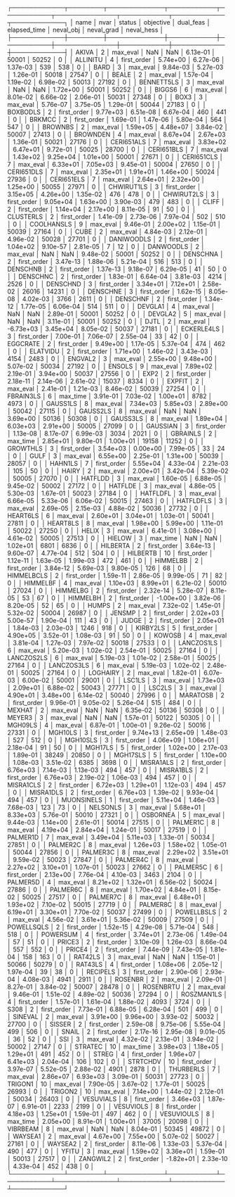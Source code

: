 ┌────────────┬────────┬─────────────┬───────────┬───────────┬──────────────┬───────────┬────────────┬────────────┐
│       name │   nvar │      status │ objective │ dual_feas │ elapsed_time │ neval_obj │ neval_grad │ neval_hess │
├────────────┼────────┼─────────────┼───────────┼───────────┼──────────────┼───────────┼────────────┼────────────┤
│      AKIVA │      2 │    max_eval │       NaN │       NaN │     6.13e-01 │     50001 │      50252 │          0 │
│   ALLINITU │      4 │ first_order │  5.74e+00 │  6.27e-06 │     1.37e-03 │       539 │        538 │          0 │
│       BARD │      3 │    max_eval │  9.84e-03 │  5.27e-03 │     1.26e-01 │     50018 │      27547 │          0 │
│      BEALE │      2 │    max_eval │  1.57e-04 │  1.19e-02 │     6.98e-02 │     50013 │      27192 │          0 │
│ BENNETT5LS │      3 │    max_eval │       NaN │       NaN │     1.72e+00 │     50001 │      50252 │          0 │
│     BIGGS6 │      6 │    max_eval │  8.01e-02 │  6.66e-02 │     2.06e-01 │     50031 │      27348 │          0 │
│       BOX3 │      3 │    max_eval │  5.76e-07 │  3.75e-05 │     1.29e-01 │     50044 │      27183 │          0 │
│   BOXBODLS │      2 │ first_order │  9.77e+03 │  6.51e-08 │     6.67e-04 │       460 │        441 │          0 │
│     BRKMCC │      2 │ first_order │  1.69e-01 │  1.47e-06 │     5.80e-04 │       564 │        547 │          0 │
│    BROWNBS │      2 │    max_eval │  1.59e+05 │  4.48e+07 │     3.84e-02 │     50007 │      27413 │          0 │
│   BROWNDEN │      4 │    max_eval │  8.67e+04 │  2.67e+03 │     1.36e-01 │     50021 │      27176 │          0 │
│ CERI651ALS │      7 │    max_eval │  3.83e+02 │  6.47e+01 │     9.72e-01 │     50025 │      28700 │          0 │
│ CERI651BLS │      7 │    max_eval │  1.43e+02 │  9.25e+04 │     1.01e+00 │     50001 │      27671 │          0 │
│ CERI651CLS │      7 │    max_eval │  6.33e+01 │  7.05e+03 │     9.45e-01 │     50004 │      27650 │          0 │
│ CERI651DLS │      7 │    max_eval │  2.35e+01 │  1.91e+01 │     1.46e+00 │     50024 │      27936 │          0 │
│ CERI651ELS │      7 │    max_eval │  2.64e+01 │  2.32e+00 │     1.25e+00 │     50055 │      27971 │          0 │
│ CHWIRUT1LS │      3 │ first_order │  3.15e+05 │  4.26e+00 │     1.35e-02 │       476 │        478 │          0 │
│ CHWIRUT2LS │      3 │ first_order │  9.05e+04 │  1.63e+00 │     3.90e-03 │       479 │        483 │          0 │
│      CLIFF │      2 │ first_order │  1.14e+04 │  2.17e+00 │     8.11e-05 │        91 │         50 │          0 │
│  CLUSTERLS │      2 │ first_order │  1.41e-09 │  2.73e-06 │     7.97e-04 │       502 │        510 │          0 │
│ COOLHANSLS │      9 │    max_eval │  9.46e-01 │  2.00e+02 │     1.15e-01 │     50039 │      27164 │          0 │
│       CUBE │      2 │    max_eval │  4.84e-03 │  2.12e-01 │     4.96e-02 │     50028 │      27701 │          0 │
│ DANIWOODLS │      2 │ first_order │  1.04e+02 │  9.10e-57 │     2.81e-05 │         7 │         12 │          0 │
│  DANWOODLS │      2 │    max_eval │       NaN │       NaN │     9.48e-02 │     50001 │      50252 │          0 │
│   DENSCHNA │      2 │ first_order │  3.47e-13 │  1.88e-06 │     5.21e-04 │       516 │        513 │          0 │
│   DENSCHNB │      2 │ first_order │  1.37e-13 │  9.18e-07 │     6.29e-05 │        41 │         50 │          0 │
│   DENSCHNC │      2 │ first_order │  1.83e-01 │  6.64e-04 │     3.81e-03 │      4214 │       2526 │          0 │
│   DENSCHND │      3 │ first_order │  3.34e+01 │  7.12e+01 │     2.58e-02 │     26016 │      14231 │          0 │
│   DENSCHNE │      3 │ first_order │  1.62e-15 │  8.05e-08 │     4.02e-03 │      3766 │       2611 │          0 │
│   DENSCHNF │      2 │ first_order │  1.34e-12 │  1.77e-05 │     6.06e-04 │       514 │        511 │          0 │
│    DEVGLA1 │      4 │    max_eval │       NaN │       NaN │     2.89e-01 │     50001 │      50252 │          0 │
│    DEVGLA2 │      5 │    max_eval │       NaN │       NaN │     3.11e-01 │     50001 │      50252 │          0 │
│       DJTL │      2 │    max_eval │ -6.73e+03 │  3.45e+04 │     8.05e-02 │     50037 │      27181 │          0 │
│ ECKERLE4LS │      3 │ first_order │  7.00e-01 │  7.06e-07 │     2.55e-04 │        33 │         42 │          0 │
│   EGGCRATE │      2 │ first_order │  9.49e+00 │  1.17e-05 │     5.37e-04 │       474 │        462 │          0 │
│   ELATVIDU │      2 │ first_order │  1.71e+00 │  1.46e-02 │     3.43e-03 │      4154 │       2483 │          0 │
│    ENGVAL2 │      3 │    max_eval │  2.55e+00 │  9.48e+00 │     5.07e-02 │     50034 │      27192 │          0 │
│     ENSOLS │      9 │    max_eval │  7.89e+02 │  2.19e-01 │     3.94e+00 │     50037 │      27556 │          0 │
│       EXP2 │      2 │ first_order │  2.18e-11 │  2.14e-06 │     2.61e-02 │     15037 │       8334 │          0 │
│     EXPFIT │      2 │    max_eval │  2.41e-01 │  1.21e-03 │     8.46e-02 │     50039 │      27254 │          0 │
│  FBRAIN3LS │      6 │    max_time │  3.91e-01 │  7.03e-02 │     1.00e+01 │      8782 │       4973 │          0 │
│   GAUSS1LS │      8 │    max_eval │  7.34e+03 │  5.85e+03 │     2.89e+00 │     50042 │      27115 │          0 │
│   GAUSS2LS │      8 │    max_eval │       NaN │       NaN │     3.69e+00 │     50136 │      50308 │          0 │
│   GAUSS3LS │      8 │    max_eval │  1.89e+04 │  6.03e+03 │     2.91e+00 │     50005 │      27099 │          0 │
│   GAUSSIAN │      3 │ first_order │  1.13e-08 │  8.17e-07 │     6.99e-03 │      3034 │       2021 │          0 │
│   GBRAINLS │      2 │    max_time │  2.85e+01 │  9.80e-01 │     1.00e+01 │     19158 │      11252 │          0 │
│   GROWTHLS │      3 │ first_order │  3.54e+03 │  0.00e+00 │     7.99e-05 │        33 │         24 │          0 │
│       GULF │      3 │    max_eval │  6.55e+00 │  2.25e-01 │     1.31e+00 │     50039 │      28057 │          0 │
│    HAHN1LS │      7 │ first_order │  5.55e+04 │  4.33e-04 │     2.21e-03 │       105 │         50 │          0 │
│      HAIRY │      2 │    max_eval │  2.00e+01 │  3.42e-04 │     5.39e-02 │     50005 │      27070 │          0 │
│    HATFLDD │      3 │    max_eval │  1.60e-05 │  6.88e-05 │     9.45e-02 │     50002 │      27172 │          0 │
│    HATFLDE │      3 │    max_eval │  4.86e-05 │  5.30e-03 │     1.67e-01 │     50023 │      27184 │          0 │
│   HATFLDFL │      3 │    max_eval │  6.66e-05 │  5.33e-06 │     6.06e-02 │     50015 │      27463 │          0 │
│  HATFLDFLS │      3 │    max_eval │  2.69e-05 │  2.15e-03 │     4.88e-02 │     50036 │      27732 │          0 │
│   HEART6LS │      6 │    max_eval │  2.60e+01 │  3.04e+01 │     1.03e-01 │     50041 │      27811 │          0 │
│   HEART8LS │      8 │    max_eval │  1.98e+00 │  5.99e+00 │     1.11e-01 │     50022 │      27250 │          0 │
│      HELIX │      3 │    max_eval │  6.41e-01 │  3.08e+00 │     4.61e-02 │     50005 │      27513 │          0 │
│     HIELOW │      3 │    max_time │       NaN │       NaN │     1.02e+01 │      6801 │       6836 │          0 │
│   HILBERTA │      2 │ first_order │  3.64e-13 │  9.60e-07 │     4.77e-04 │       512 │        504 │          0 │
│   HILBERTB │     10 │ first_order │  1.12e-11 │  1.63e-05 │     1.99e-03 │       472 │        461 │          0 │
│   HIMMELBB │      2 │ first_order │  3.84e-12 │  5.69e-03 │     9.80e-05 │       126 │         68 │          0 │
│ HIMMELBCLS │      2 │ first_order │  1.59e-11 │  2.86e-05 │     9.99e-05 │        71 │         82 │          0 │
│   HIMMELBF │      4 │    max_eval │  1.10e+03 │  8.99e+01 │     6.21e-02 │     50010 │      27024 │          0 │
│   HIMMELBG │      2 │ first_order │  2.32e-14 │  5.28e-07 │     8.11e-05 │        53 │         67 │          0 │
│   HIMMELBH │      2 │ first_order │ -1.00e+00 │  3.82e-06 │     8.20e-05 │        52 │         65 │          0 │
│      HUMPS │      2 │    max_eval │  7.32e-02 │  1.45e-01 │     5.32e-02 │     50004 │      26987 │          0 │
│     JENSMP │      2 │ first_order │  2.02e+03 │  5.00e-57 │     1.90e-04 │       111 │         43 │          0 │
│      JUDGE │      2 │ first_order │  2.05e+01 │  1.84e-03 │     2.03e-03 │      1246 │        918 │          0 │
│   KIRBY2LS │      5 │ first_order │  4.90e+05 │  3.52e-01 │     1.08e-03 │        91 │         50 │          0 │
│     KOWOSB │      4 │    max_eval │  3.81e-04 │  1.27e-03 │     7.97e-02 │     50018 │      27533 │          0 │
│ LANCZOS1LS │      6 │    max_eval │  5.20e-03 │  1.02e-02 │     2.54e-01 │     50025 │      27164 │          0 │
│ LANCZOS2LS │      6 │    max_eval │  5.19e-03 │  1.01e-02 │     2.58e-01 │     50025 │      27164 │          0 │
│ LANCZOS3LS │      6 │    max_eval │  5.19e-03 │  1.02e-02 │     2.48e-01 │     50025 │      27164 │          0 │
│   LOGHAIRY │      2 │    max_eval │  1.82e-01 │  6.07e-03 │     6.00e-02 │     50001 │      29001 │          0 │
│     LSC1LS │      3 │    max_eval │  1.73e+03 │  2.09e+01 │     6.88e-02 │     50043 │      27771 │          0 │
│     LSC2LS │      3 │    max_eval │  4.90e+01 │  3.48e+00 │     6.14e-02 │     50040 │      27996 │          0 │
│   MARATOSB │      2 │ first_order │  9.96e-01 │  9.05e-02 │     5.26e-04 │       515 │        484 │          0 │
│     MEXHAT │      2 │    max_eval │       NaN │       NaN │     6.35e-02 │     50136 │      50308 │          0 │
│     MEYER3 │      3 │    max_eval │       NaN │       NaN │     1.57e-01 │     50122 │      50305 │          0 │
│    MGH09LS │      4 │    max_eval │  6.87e-01 │  1.00e-01 │     9.26e-02 │     50016 │      27331 │          0 │
│    MGH10LS │      3 │ first_order │  9.74e+13 │  2.65e+09 │     1.48e-03 │       527 │        512 │          0 │
│   MGH10SLS │      3 │ first_order │  4.06e+09 │  1.06e+01 │     2.18e-04 │        91 │         50 │          0 │
│    MGH17LS │      5 │ first_order │  1.02e+00 │  2.17e-03 │     1.89e-01 │     38249 │      20850 │          0 │
│   MGH17SLS │      5 │ first_order │  1.10e+00 │  1.08e-03 │     3.51e-02 │      6385 │       3698 │          0 │
│  MISRA1ALS │      2 │ first_order │  6.76e+03 │  7.14e-03 │     1.13e-03 │       494 │        457 │          0 │
│  MISRA1BLS │      2 │ first_order │  6.76e+03 │  2.19e-02 │     1.06e-03 │       494 │        457 │          0 │
│  MISRA1CLS │      2 │ first_order │  6.72e+03 │  1.29e+01 │     1.12e-03 │       494 │        457 │          0 │
│  MISRA1DLS │      2 │ first_order │  6.76e+03 │  1.39e-02 │     9.93e-04 │       494 │        457 │          0 │
│ MUONSINELS │      1 │ first_order │  5.11e+04 │  1.46e-03 │     7.68e-03 │       123 │         73 │          0 │
│   NELSONLS │      3 │    max_eval │  5.68e+01 │  8.33e+03 │     5.76e-01 │     50010 │      27321 │          0 │
│   OSBORNEA │      5 │    max_eval │  9.44e-03 │  1.14e+00 │     2.61e-01 │     50014 │      27515 │          0 │
│   PALMER1C │      8 │    max_eval │  4.19e+04 │  2.84e+04 │     1.24e-01 │     50017 │      27519 │          0 │
│   PALMER1D │      7 │    max_eval │  3.49e+04 │  5.11e+03 │     1.33e-01 │     50034 │      27851 │          0 │
│   PALMER2C │      8 │    max_eval │  1.26e+03 │  1.58e+02 │     1.05e-01 │     50044 │      27856 │          0 │
│   PALMER3C │      8 │    max_eval │  2.29e+02 │  3.51e+01 │     9.59e-02 │     50023 │      27847 │          0 │
│   PALMER4C │      8 │    max_eval │  2.27e+02 │  3.10e+01 │     1.07e-01 │     50023 │      27662 │          0 │
│   PALMER5C │      6 │ first_order │  2.13e+00 │  7.76e-04 │     4.10e-03 │      3463 │       2104 │          0 │
│   PALMER5D │      4 │    max_eval │  8.21e+02 │  1.32e+01 │     6.56e-02 │     50024 │      27886 │          0 │
│   PALMER6C │      8 │    max_eval │  1.70e+02 │  4.84e+01 │     8.15e-02 │     50025 │      27517 │          0 │
│   PALMER7C │      8 │    max_eval │  6.48e+01 │  1.93e+02 │     7.10e-02 │     50015 │      27719 │          0 │
│   PALMER8C │      8 │    max_eval │  6.19e+01 │  3.30e+01 │     7.70e-02 │     50037 │      27499 │          0 │
│ POWELLBSLS │      2 │    max_eval │  4.56e-02 │  3.61e+01 │     5.36e-02 │     50009 │      27509 │          0 │
│ POWELLSQLS │      2 │ first_order │  1.52e-15 │  4.29e-08 │     5.71e-04 │       548 │        518 │          0 │
│   POWERSUM │      4 │ first_order │  3.74e+01 │  2.73e-06 │     1.49e-04 │        57 │         51 │          0 │
│     PRICE3 │      2 │ first_order │  3.10e-09 │  1.26e-03 │     8.66e-04 │       557 │        552 │          0 │
│     PRICE4 │      2 │ first_order │  7.44e-09 │  7.43e-05 │     1.81e-04 │       158 │        163 │          0 │
│    RAT42LS │      3 │    max_eval │       NaN │       NaN │     1.15e-01 │     50066 │      50279 │          0 │
│    RAT43LS │      4 │ first_order │  1.08e+06 │  2.05e-12 │     1.97e-04 │        39 │         38 │          0 │
│   RECIPELS │      3 │ first_order │  2.90e-06 │  2.93e-04 │     4.08e-03 │      4941 │       2911 │          0 │
│    ROSENBR │      2 │    max_eval │  2.09e-01 │  8.27e-01 │     3.84e-02 │     50007 │      28478 │          0 │
│  ROSENBRTU │      2 │    max_eval │  9.46e-01 │  1.51e-02 │     4.89e-02 │     50036 │      27294 │          0 │
│ ROSZMAN1LS │      4 │ first_order │  1.57e-01 │  1.61e-04 │     1.88e-02 │      4093 │       3724 │          0 │
│       S308 │      2 │ first_order │  7.73e-01 │  6.88e-05 │     6.28e-04 │       501 │        499 │          0 │
│    SINEVAL │      2 │    max_eval │  3.91e+00 │  9.96e+00 │     3.93e-02 │     50032 │      27700 │          0 │
│     SISSER │      2 │ first_order │  2.59e-08 │  9.75e-06 │     5.55e-04 │       499 │        506 │          0 │
│      SNAIL │      2 │ first_order │  2.17e-16 │  2.95e-08 │     9.01e-05 │        36 │         52 │          0 │
│        SSI │      3 │    max_eval │  4.32e-02 │  2.13e-01 │     3.94e-02 │     50002 │      27147 │          0 │
│    STRATEC │     10 │    max_time │  3.98e+03 │  1.18e+05 │     1.29e+01 │       491 │        452 │          0 │
│      STREG │      4 │ first_order │  1.96e+07 │  6.41e+03 │     2.04e-04 │       106 │        102 │          0 │
│   STRTCHDV │     10 │ first_order │  3.97e-07 │  5.52e-05 │     2.88e-02 │      4901 │       2878 │          0 │
│  THURBERLS │      7 │    max_eval │  2.86e+07 │  6.93e+03 │     3.09e-01 │     50031 │      27723 │          0 │
│    TRIGON1 │     10 │    max_eval │  7.90e-05 │  3.67e-02 │     1.77e-01 │     50025 │      26993 │          0 │
│    TRIGON2 │     10 │    max_eval │  7.14e+00 │  1.44e-02 │     2.12e-01 │     50034 │      26403 │          0 │
│  VESUVIALS │      8 │ first_order │  3.46e+03 │  1.87e-07 │     6.91e-01 │      2233 │       2199 │          0 │
│  VESUVIOLS │      8 │ first_order │  4.18e+03 │  1.25e+01 │     1.59e-01 │       497 │        462 │          0 │
│ VESUVIOULS │      8 │    max_time │  2.05e+00 │  8.91e-01 │     1.00e+01 │     37005 │      20098 │          0 │
│   VIBRBEAM │      8 │    max_eval │       NaN │       NaN │     8.04e-01 │     50345 │      49872 │          0 │
│    WAYSEA1 │      2 │    max_eval │  4.67e+00 │  7.55e+00 │     5.07e-02 │     50027 │      27161 │          0 │
│    WAYSEA2 │      2 │ first_order │  8.11e-06 │  1.33e-03 │     5.37e-04 │       490 │        477 │          0 │
│      YFITU │      3 │    max_eval │  1.59e+02 │  3.36e+01 │     1.59e-01 │     50013 │      27517 │          0 │
│   ZANGWIL2 │      2 │ first_order │ -1.82e+01 │  2.33e-10 │     4.33e-04 │       452 │        438 │          0 │
└────────────┴────────┴─────────────┴───────────┴───────────┴──────────────┴───────────┴────────────┴────────────┘

